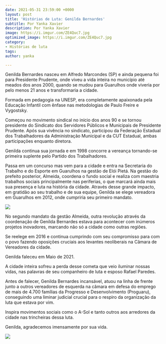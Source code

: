 ```yaml
---
date: 2021-05-31 23:59:00 +0000
layout: post
title: 'Histórias de Luta: Genilda Bernardes'
subtitle: Por Yanka Xavier
description: Por Yanka Xavier
image: https://i.imgur.com/ZE4Quc7.jpg
optimized_image: https://i.imgur.com/ZE4Quc7.jpg
category:
- Histórias de luta
tags: 
author: yanka

---
```

Genilda Bernardes nasceu em Alfredo Marcondes (SP) e ainda pequena foi para Presidente Prudente, onde viveu a vida inteira no município até meados dos anos 2000, quando se mudou para Guarulhos onde viveria por pelo menos 21 anos e transformaria a cidade.

Formada em pedagogia na UNESP, era completamente apaixonada pela Educação Infantil com ênfase nas metodologias de Paulo Freire e Vygostsky.

Começou no movimento sindical no início dos anos 90 e se tornou presidente do Sindicato dos Servidores Públicos e Municipais de Presidente Prudente. Após sua vivência no sindicato, participou da Federação Estadual dos Trabalhadores da Administração Municipal e da CUT Estadual, ambas participações enquanto diretora.

Genilda continua sua jornada e em 1998 concorre a vereança tornando-se primeira suplente pelo Partido dos Trabalhadores.

Passa em um concurso mas vem para a cidade e entra na Secretaria do Trabalho e do Esporte em Guarulhos na gestão de Elói Pietá. Na gestão do prefeito posterior, Almeida, coordena o fundo social e realiza com maestria trabalhos sociais principalmente nas periferias, o que marcará ainda mais sua presença e luta na história da cidade. Através desse grande impacto, em gratidão ao seu trabalho e de sua equipe, Genilda se elege vereadora em Guarulhos em 2012, onde cumpriria seu primeiro mandato.

![](https://i.imgur.com/wRWKdgN.jpg)

No segundo mandato da gestão Almeida, outra revolução através da coordenação de Genilda Bernardes estava para acontecer com inúmeros projetos inovadores, marcando não só a cidade como outras regiões.

Se reelege em 2016 e continua cumprindo com seu compromisso para com o povo fazendo oposições cruciais aos levantes neoliberais na Câmara de Vereadores da cidade.

Genilda faleceu em Maio de 2021.

A cidade inteira sofreu a perda desse cometa que veio iluminar nossas vidas, nas palavras de seu companheiro de luta e esposo Rafael Paredes. 

Antes de falecer, Genilda Bernardes incansável, atuou na linha de frente junto a outros vereadores de esquerda na câmara em defesa do emprego de mais de 4.700 famílias da Progresso e Desenvolvimento (Proguaru), conseguindo uma liminar judicial crucial para o respiro da organização da luta que estava por vim.

Inspira movimentos sociais como o A-Sol e tanto outros aos arredores da cidade nas trincheiras dessa luta.

Genilda, agradecemos imensamente por sua vida.

![](https://i.imgur.com/oyUz2GP.jpg)
